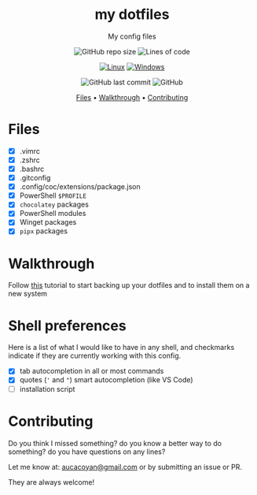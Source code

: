 <div align="center">

# my dotfiles

My config files

![GitHub repo size](https://img.shields.io/github/repo-size/AucaCoyan/dotfiles)
![Lines of code](https://img.shields.io/tokei/lines/github/AucaCoyan/dotfiles)

[![Linux](https://svgshare.com/i/Zhy.svg)](https://svgshare.com/i/Zhy.svg)
[![Windows](https://badgen.net/badge/icon/windows?icon=windows&label)](https://badgen.net/badge/icon/windows?icon=windows&label)

![GitHub last commit](https://img.shields.io/github/last-commit/AucaCoyan/dotfiles)
![GitHub](https://img.shields.io/github/license/AucaCoyan/dotfiles)

[Files](#features) •
[Walkthrough](#walkthrough) •
[Contributing](#contributing)

</div>

# Files

- [x] .vimrc
- [x] .zshrc
- [x] .bashrc
- [x] .gitconfig
- [x] .config/coc/extensions/package.json
- [x] PowerShell `$PROFILE`
- [x] `chocolatey` packages
- [x] PowerShell modules
- [x] Winget packages
- [x] `pipx` packages

# Walkthrough

Follow [this](https://www.atlassian.com/git/tutorials/dotfiles) tutorial to start backing up your dotfiles and to install them on a new system

# Shell preferences

Here is a list of what I would like to have in any shell, and checkmarks indicate if they are currently working with this config.

- [x] tab autocompletion in all or most commands
- [x] quotes (`'` and `"`) smart autocompletion (like VS Code)
- [ ] installation script

# Contributing

Do you think I missed something? do you know a better way to do something? do you have questions on any lines?

Let me know at: [aucacoyan@gmail.com](mailto:aucacoyan@gmail.com) or by submitting an issue or PR.

They are always welcome!
